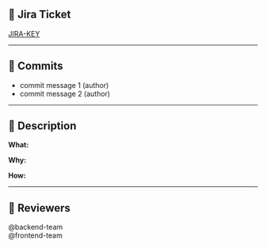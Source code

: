 ## 🧩 Jira Ticket

[JIRA-KEY](https://sefire.atlassian.net/browse/ABC-123)

---

## 📜 Commits

<!-- List the commits relevant to this PR -->
- commit message 1 (author)
- commit message 2 (author)

---

## 🧠 Description

**What:**  
<!-- What is being changed? -->

**Why:**  
<!-- Why is the change needed? -->

**How:**  
<!-- How does this solve the problem? -->

---

## 👀 Reviewers

@backend-team  
@frontend-team  
<!-- Or specific usernames -->
